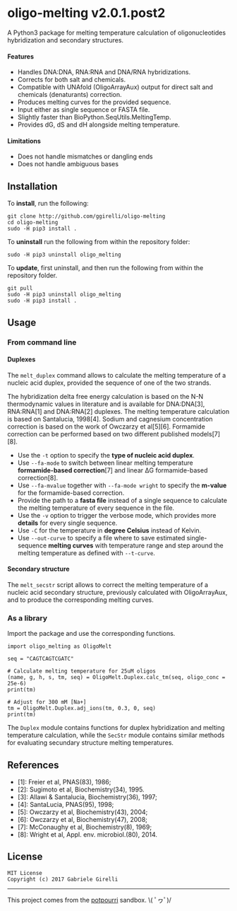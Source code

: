 oligo-melting v2.0.1.post2
===

A Python3 package for melting temperature calculation of oligonucleotides hybridization and secondary structures.

#### Features

* Handles DNA:DNA, RNA:RNA and DNA/RNA hybridizations.
* Corrects for both salt and chemicals.
* Compatible with UNAfold (OligoArrayAux) output for direct salt and chemicals (denaturants) correction.
* Produces melting curves for the provided sequence.
* Input either as single sequence or FASTA file.
* Slightly faster than BioPython.SeqUtils.MeltingTemp.
* Provides dG, dS and dH alongside melting temperature.

#### Limitations

* Does not handle mismatches or dangling ends
* Does not handle ambiguous bases

Installation
---

To **install**, run the following:

```
git clone http://github.com/ggirelli/oligo-melting
cd oligo-melting
sudo -H pip3 install .
```

To **uninstall** run the following from within the repository folder:

```
sudo -H pip3 uninstall oligo_melting
```

To **update**, first uninstall, and then run the following from within the repository folder.

```
git pull
sudo -H pip3 uninstall oligo_melting
sudo -H pip3 install .
```

Usage
---

### From command line

#### Duplexes

The `melt_duplex` command allows to calculate the melting temperature of a nucleic acid duplex, provided the sequence of one of the two strands.

The hybridization delta free energy calculation is based on the N-N thermodynamic values in literature and is available for DNA:DNA[3], RNA:RNA[1] and DNA:RNA[2] duplexes. The melting temperature calculation is based on Santalucia, 1998[4]. Sodium and cagnesium concentration correction is based on the work of Owczarzy et al[5][6]. Formamide correction can be performed based on two different published models[7][8].

* Use the `-t` option to specify the **type of nucleic acid duplex**.
* Use `--fa-mode` to switch between linear melting temperature **formamide-based correction**[7] and linear &Delta;G formamide-based correction[8].
* Use `--fa-mvalue` together with `--fa-mode wright` to specify the **m-value** for the formamide-based correction.
* Provide the path to a **fasta file** instead of a single sequence to calculate the melting temperature of every sequence in the file.
* Use the `-v` option to trigger the verbose mode, which provides more **details** for every single sequence.
* Use `-C` for the temperature in **degree Celsius** instead of Kelvin.
* Use `--out-curve` to specify a file where to save estimated single-sequence **melting curves** with temperature range and step around the melting temperature as defined with `--t-curve`.

#### Secondary structure

The `melt_secstr` script allows to correct the melting temperature of a nucleic acid secondary structure, previously calculated with OligoArrayAux, and to produce the corresponding melting curves.

### As a library

Import the package and use the corresponding functions.

```python3
import oligo_melting as OligoMelt

seq = "CAGTCAGTCGATC"

# Calculate melting temperature for 25uM oligos
(name, g, h, s, tm, seq) = OligoMelt.Duplex.calc_tm(seq, oligo_conc = 25e-6)
print(tm)

# Adjust for 300 mM [Na+]
tm = OligoMelt.Duplex.adj_ions(tm, 0.3, 0, seq)
print(tm)
```

The `Duplex` module contains functions for duplex hybridization and melting temperature calculation, while the `SecStr` module contains similar methods for evaluating secundary structure melting temperatures.

References
---

* [1]: Freier et al, PNAS(83), 1986;
* [2]: Sugimoto et al, Biochemistry(34), 1995.
* [3]: Allawi & Santalucia, Biochemistry(36), 1997;
* [4]: SantaLucia, PNAS(95), 1998;
* [5]: Owczarzy et al, Biochemistry(43), 2004;
* [6]: Owczarzy et al, Biochemistry(47), 2008;
* [7]: McConaughy et al, Biochemistry(8), 1969;
* [8]: Wright et al, Appl. env. microbiol.(80), 2014.

License
---

```
MIT License
Copyright (c) 2017 Gabriele Girelli
```

---

This project comes from the [potpourri](https://github.com/ggirelli/potpourri) sandbox.  \\( ﾟヮﾟ)/
